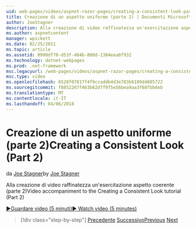 ```yaml
---
uid: web-pages/videos/aspnet-razor-pages/creating-a-consistent-look-part-2
title: Creazione di un aspetto uniforme (parte 2) | Documenti Microsoft
author: JoeStagner
description: Alla creazione di video raffinatezza un'esercitazione aspetto coerente (parte 2)
ms.author: aspnetcontent
manager: wpickett
ms.date: 02/25/2011
ms.topic: article
ms.assetid: 0998df70-d53f-404b-800d-1384eea8f932
ms.technology: dotnet-webpages
ms.prod: .net-framework
msc.legacyurl: /web-pages/videos/aspnet-razor-pages/creating-a-consistent-look-part-2
msc.type: video
ms.openlocfilehash: 6528f07817f4f9ccaddb4d3e783b6109d4805722
ms.sourcegitcommit: f8852267f463b62d7f975e56bea9aa3f68fbbdeb
ms.translationtype: MT
ms.contentlocale: it-IT
ms.lasthandoff: 04/06/2018
---
```

<a name="creating-a-consistent-look-part-2"></a><span data-ttu-id="8d1da-103">Creazione di un aspetto uniforme (parte 2)</span><span class="sxs-lookup"><span data-stu-id="8d1da-103">Creating a Consistent Look (Part 2)</span></span>
====================
<span data-ttu-id="8d1da-104">da [Joe Stagner](https://github.com/JoeStagner)</span><span class="sxs-lookup"><span data-stu-id="8d1da-104">by [Joe Stagner](https://github.com/JoeStagner)</span></span>

<span data-ttu-id="8d1da-105">Alla creazione di video raffinatezza un'esercitazione aspetto coerente (parte 2)</span><span class="sxs-lookup"><span data-stu-id="8d1da-105">Video accompaniment to the Creating a Consistent Look tutorial (Part 2)</span></span>

[<span data-ttu-id="8d1da-106">&#9654;Guardare video (5 minuti)</span><span class="sxs-lookup"><span data-stu-id="8d1da-106">&#9654; Watch video (5 minutes)</span></span>](https://channel9.msdn.com/Blogs/ASP-NET-Site-Videos/creating-a-consistent-look-part-2)

> [!div class="step-by-step"]
> <span data-ttu-id="8d1da-107">[Precedente](creating-a-consistent-look-part-1.md)
> [Successivo](working-with-forms-part-1.md)</span><span class="sxs-lookup"><span data-stu-id="8d1da-107">[Previous](creating-a-consistent-look-part-1.md)
[Next](working-with-forms-part-1.md)</span></span>
